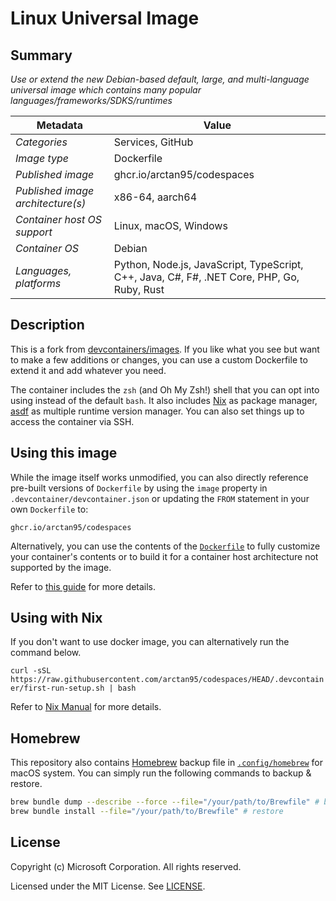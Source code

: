 # Linux Universal Image

## Summary

*Use or extend the new Debian-based default, large, and multi-language universal image which contains many popular languages/frameworks/SDKS/runtimes*

| Metadata | Value |
|----------|-------|
| *Categories* | Services, GitHub |
| *Image type* | Dockerfile |
| *Published image* | ghcr.io/arctan95/codespaces |
| *Published image architecture(s)* | x86-64, aarch64 |
| *Container host OS support* | Linux, macOS, Windows |
| *Container OS* | Debian |
| *Languages, platforms* | Python, Node.js, JavaScript, TypeScript, C++, Java, C#, F#, .NET Core, PHP, Go, Ruby, Rust |

## Description

This is a fork from [devcontainers/images](https://github.com/devcontainers/images). If you like what you see but want to make a few additions or changes, you can use a custom Dockerfile to extend it and add whatever you need.

The container includes the `zsh` (and Oh My Zsh!) shell that you can opt into using instead of the default `bash`. It also includes [Nix](https://nixos.org/) as package manager, [asdf](https://asdf-vm.com/) as multiple runtime version manager. You can also set things up to access the container via SSH.

## Using this image

While the image itself works unmodified, you can also directly reference pre-built versions of `Dockerfile` by using the `image` property in `.devcontainer/devcontainer.json` or updating the `FROM` statement in your own `Dockerfile` to:

`ghcr.io/arctan95/codespaces`

Alternatively, you can use the contents of the [`Dockerfile`](.devcontainer/Dockerfile) to fully customize your container's contents or to build it for a container host architecture not supported by the image.

Refer to [this guide](https://containers.dev/guide/dockerfile) for more details.

## Using with Nix

If you don't want to use docker image, you can alternatively run the command below.

`curl -sSL https://raw.githubusercontent.com/arctan95/codespaces/HEAD/.devcontainer/first-run-setup.sh | bash`

Refer to [Nix Manual](https://nixos.org/manual/nix/stable/) for more details.

## Homebrew

This repository also contains [Homebrew](https://brew.sh/) backup file in [`.config/homebrew`](.config/homebrew/Brewfile) for macOS system. You can simply run the following commands to backup & restore.

```sh
brew bundle dump --describe --force --file="/your/path/to/Brewfile" # backup
brew bundle install --file="/your/path/to/Brewfile" # restore
```

## License

Copyright (c) Microsoft Corporation. All rights reserved.

Licensed under the MIT License. See [LICENSE](https://github.com/devcontainers/images/blob/main/LICENSE).

